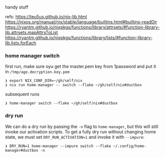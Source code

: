 handy stuff

refs:
https://teu5us.github.io/nix-lib.html
https://nixos.org/manual/nix/stable/language/builtins.html#builtins-readDir
https://ryantm.github.io/nixpkgs/functions/library/attrsets/#function-library-lib.attrsets.mapAttrsToList
https://ryantm.github.io/nixpkgs/functions/library/lists/#function-library-lib.lists.forEach

### home manager switch

first run, make sure oyu get the master.pem key from 1password and put it in `/tmp/age.decryption.key.pem`

```console
❯ export NIX_CONF_DIR=~/gh/self/nix
❯ nix run home-manager -- switch --flake ~/gh/self/nix#dustbox
```

subsequent runs

```console
❯ home-manager switch --flake ~/gh/self/nix#dustbox
```

### dry run

We can do a dry run by passing the `-n` flag to `home-manager`, but this will still invoke our activation scripts.
To get a fully dry run without changing home state, we must set `DRY_RUN_ACTIVATION=1` and invoke it with `--impure`:

```console
❯ DRY_RUN=1 home-manager --impure switch --flake ~/.config/home-manager#dustbox -n
```
